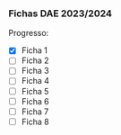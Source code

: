 ### Fichas DAE 2023/2024

Progresso:
- [x]  Ficha 1
- [ ]  Ficha 2
- [ ]  Ficha 3
- [ ]  Ficha 4
- [ ]  Ficha 5
- [ ]  Ficha 6
- [ ]  Ficha 7
- [ ]  Ficha 8
